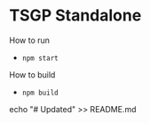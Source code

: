 # TSGP Standalone

How to run

- `npm start`

How to build

- `npm build`

echo "# Updated" >> README.md
